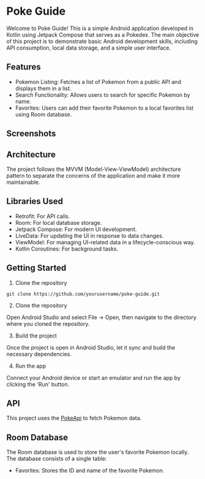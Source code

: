 # Poke Guide
Welcome to Poke Guide! This is a simple Android application developed in Kotlin using Jetpack Compose that serves as a Pokedex. The main objective of this project is to demonstrate basic Android development skills, including API consumption, local data storage, and a simple user interface.
## Features
* Pokemon Listing: Fetches a list of Pokemon from a public API and displays them in a list.
* Search Functionality: Allows users to search for specific Pokemon by name.
* Favorites: Users can add their favorite Pokemon to a local favorites list using Room database.

## Screenshots
## Architecture
The project follows the MVVM (Model-View-ViewModel) architecture pattern to separate the concerns of the application and make it more maintainable.
## Libraries Used
* Retrofit: For API calls.
* Room: For local database storage.
* Jetpack Compose: For modern UI development.
* LiveData: For updating the UI in response to data changes.
* ViewModel: For managing UI-related data in a lifecycle-conscious way.
* Kotlin Coroutines: For background tasks.
## Getting Started
1. Clone the repository
   
```git clone https://github.com/yourusername/poke-guide.git```

2. Clone the repository
   
Open Android Studio and select File -> Open, then navigate to the directory where you cloned the repository.

3. Build the project

Once the project is open in Android Studio, let it sync and build the necessary dependencies.

4. Run the app

Connect your Android device or start an emulator and run the app by clicking the 'Run' button.
## API
This project uses the [PokeApi](https://pokeapi.co/) to fetch Pokemon data.

## Room Database
The Room database is used to store the user's favorite Pokemon locally. The database consists of a single table:

* Favorites: Stores the ID and name of the favorite Pokemon.
